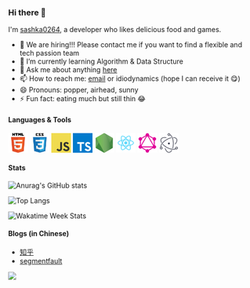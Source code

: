 ### Hi there 👋

I'm [sashka0264](https://github.com/sashka0264), a developer who likes delicious food and games.

- 🔭 We are hiring!!! Please contact me if you want to find a flexible and tech passion team
- 🌱 I’m currently learning Algorithm & Data Structure
- 💬 Ask me about anything [here](https://github.com/sashka0264/sashka0264/issues)
- 📫 How to reach me: [email](sashka0264@gmail.com) or idiodynamics (hope I can receive it 😋)
- 😄 Pronouns: popper, airhead, sunny
- ⚡ Fun fact: eating much but still thin 😂
<!--
- 👯 I’m looking to collaborate on ...
- 🤔 I’m looking for help with ...
-->

#### Languages & Tools

<code><img height="40" src="https://raw.githubusercontent.com/github/explore/80688e429a7d4ef2fca1e82350fe8e3517d3494d/topics/html/html.png"></code>
<code><img height="40" src="https://raw.githubusercontent.com/github/explore/80688e429a7d4ef2fca1e82350fe8e3517d3494d/topics/css/css.png"></code>
<code><img height="40" src="https://raw.githubusercontent.com/github/explore/80688e429a7d4ef2fca1e82350fe8e3517d3494d/topics/javascript/javascript.png"></code>
<code><img height="40" src="https://raw.githubusercontent.com/github/explore/80688e429a7d4ef2fca1e82350fe8e3517d3494d/topics/typescript/typescript.png"></code>
<code><img height="40" src="https://raw.githubusercontent.com/github/explore/80688e429a7d4ef2fca1e82350fe8e3517d3494d/topics/nodejs/nodejs.png"></code>
<code><img height="40" src="https://raw.githubusercontent.com/github/explore/80688e429a7d4ef2fca1e82350fe8e3517d3494d/topics/react/react.png"></code>
<code><img height="40" src="https://raw.githubusercontent.com/github/explore/5c058a388828bb5fde0bcafd4bc867b5bb3f26f3/topics/graphql/graphql.png"></code>
<code><img height="40" src="https://raw.githubusercontent.com/github/explore/80688e429a7d4ef2fca1e82350fe8e3517d3494d/topics/electron/electron.png"></code>

#### Stats

![Anurag's GitHub stats](https://github-readme-stats.vercel.app/api?username=sashka0264&show_icons=true&theme=transparent)

![Top Langs](https://github-readme-stats.vercel.app/api/top-langs/?username=sashka0264&layout=compact&theme=radical)

![Wakatime Week Stats](https://github-readme-stats.vercel.app/api/wakatime?username=sashka0264&layout=compact&theme=radical)

#### Blogs (in Chinese)

- [知乎](https://zhuanlan.zhihu.com/zxzfbz)
- [segmentfault](https://segmentfault.com/blog/zxzfbz)

<img height="200" src="https://github.com/poppinlp/leetcode/raw/master/resources/qrcode_green.jpeg">
